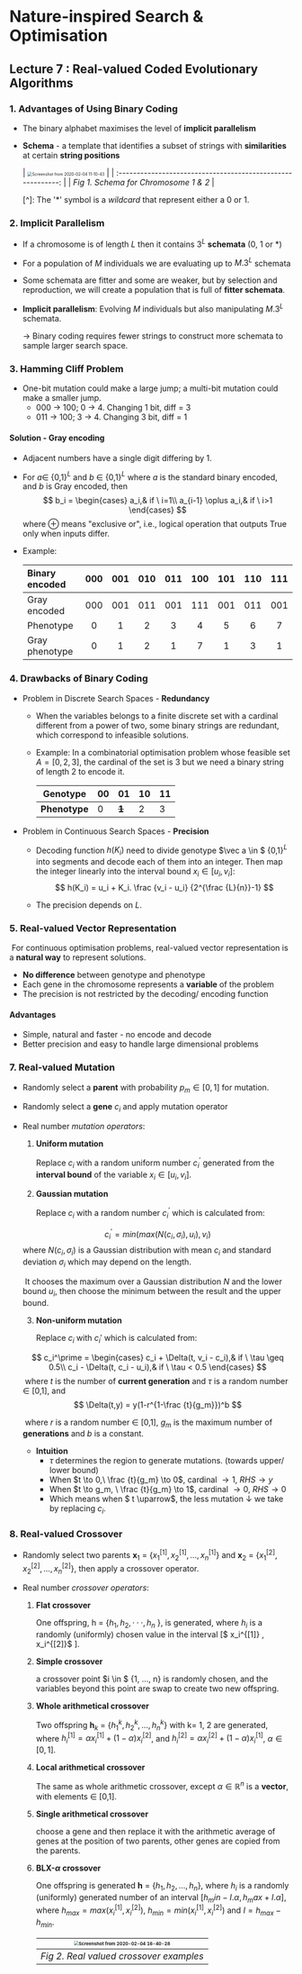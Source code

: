 # Nature-inspired Search & Optimisation



## Lecture 7 : Real-valued Coded Evolutionary Algorithms



### 1. Advantages of Using Binary Coding

- The binary alphabet maximises the level of **implicit parallelism**

- **Schema** - a template that identifies a subset of strings with **similarities** at certain **string positions**

  | <img src="NISO_Lecture 7.assets/Screenshot from 2020-02-04 11-10-43.png" alt="Screenshot from 2020-02-04 11-10-43" style="zoom: 50%;" /> |
| :----------------------------------------------------------: |
  |             *Fig 1. Schema for Chromosome 1 & 2*             |
  
  [^]: The '*' symbol is a *wildcard* that represent either a $0$ or $1$.
  
  

### 2. Implicit Parallelism

- If a chromosome is of length $L$ then it contains $3^L$ **schemata** (0, 1 or *)
- For a population of $M$ individuals we are evaluating up to $M.3^L$ schemata
- Some schemata are fitter and some are weaker, but by selection and reproduction, we will create a population that is full of **fitter schemata**.

- **Implicit parallelism**: Evolving $M$ individuals but also manipulating $M.3^L$ schemata.

  &rarr; Binary coding requires fewer strings to construct more schemata to sample larger search space.



### 3. Hamming Cliff Problem

- One-bit mutation could make a large jump; a multi-bit mutation could make a smaller jump.
  - 000 &rarr; 100; 0 &rarr; 4. Changing 1 bit, diff = 3
  - 011 &rarr; 100; 3 &rarr; 4. Changing 3 bit, diff = 1

#### Solution - Gray encoding

- Adjacent numbers have a single digit differing by 1.

- For $a \in$ {0,1}$^L$ and $b$ $\in$ {0,1}$^L$ where $a$ is the standard binary encoded, and $b$ is Gray encoded, then
  $$
  b_i =
  \begin{cases}
      a_i,& if \ i=1\\
      a_{i-1} \oplus a_i,& if \ i>1
  \end{cases}
  $$
  where $\oplus$ means "exclusive or", i.e., logical operation that outputs True only when inputs differ.

- Example:

  | Binary encoded | 000  | 001  | 010  | 011  | 100  | 101  | 110  | 111  |
  | :------------- | :--: | :--: | :--: | :--: | :--: | :--: | :--: | :--: |
  | Gray encoded   | 000  | 001  | 011  | 001  | 111  | 001  | 011  | 001  |
  | Phenotype      |  0   |  1   |  2   |  3   |  4   |  5   |  6   |  7   |
  | Gray phenotype |  0   |  1   |  2   |  1   |  7   |  1   |  3   |  1   |

  

### 4. Drawbacks of Binary Coding

- Problem in Discrete Search Spaces - **Redundancy**

  - When the variables belongs to a finite discrete set with a cardinal different from a power of two, some binary strings are redundant, which correspond to infeasible solutions.

  - Example: In a combinatorial optimisation problem whose feasible set $A = [0,2,3]$, the cardinal of the set is 3 but we need a binary string of length 2 to encode it.

    | Genotype      | 00   | 01        | 10   | 11   |
    | ------------- | ---- | --------- | ---- | ---- |
    | **Phenotype** | 0    | ~~**1**~~ | 2    | 3    |

    

- Problem in Continuous Search Spaces - **Precision**

  - Decoding function $h(K_i)$ need to divide genotype $\vec a \in $ {0,1}$^L$ into segments and decode each of them into an integer. Then map the integer linearly into the interval bound $x_i \in [u_i, v_i]$:
    $$
    h(K_i) = u_i + K_i. \frac {v_i - u_i} {2^{\frac {L}{n}}-1}
    $$

  - The precision depends on $L$.



### 5. Real-valued Vector Representation

​	For continuous optimisation problems, real-valued vector representation is a **natural way** to represent solutions.

- **No difference** between genotype and phenotype
- Each gene in the chromosome represents a **variable** of the problem
- The precision is not restricted by the decoding/ encoding function

#### Advantages

- Simple, natural and faster - no encode and decode
- Better precision and easy to handle large dimensional problems



### 7. Real-valued Mutation

- Randomly select a **parent** with probability $p_m \in [0,1]$ for mutation.

- Randomly select a **gene** $c_i$ and apply mutation operator

- Real number *mutation operators*:

  1. **Uniform mutation**

     Replace $c_i$ with a random uniform number $c_i^\prime$ generated from the **interval bound** of the variable $x_i \in [u_i, v_i]$.
  
     
  
  2. **Gaussian mutation**

     Replace $c_i$ with a random number $c_i^\prime$ which is calculated from:
  
  $$
  c^\prime_i = min(max(N(c_i,\sigma_i), u_i),v_i)
  $$
  ​		where $N(c_i, \sigma_i)$ is a Gaussian distribution with mean $c_i$ and standard deviation $\sigma_i$ which may depend on the length. 
  
  ​		It chooses the maximum over a Gaussian distribution $N$ and the lower bound $u_i$, then choose the minimum between the result and the upper bound.
  
  
  
  3. **Non-uniform mutation**
  
     Replace $c_i$ with $c_i\prime$ which is calculated from:
  
  $$
  c_i^\prime =
  \begin{cases}
      c_i + \Delta(t, v_i - c_i),& if \ \tau \geq 0.5\\
      c_i - \Delta(t, c_i - u_i),& if \ \tau < 0.5
  \end{cases}
  $$
  ​		where $t$ is the number of **current generation** and $\tau$ is a random number $\in$ [0,1], and
  $$
  \Delta(t,y) = y(1-r^{1-\frac {t}{g_m}})^b
  $$
  
  ​		where $r$ is a random number $\in$ [0,1], $g_m$ is the maximum number of **generations** and $b$ is a constant.
  
  - **Intuition**
    - $\tau$ determines the region to generate mutations. (towards upper/ lower bound)
    - When $t \to 0,\ \frac {t}{g_m} \to 0$,  cardinal $\to 1$, $RHS \to y$
    - When $t \to g_m, \ \frac {t}{g_m} \to 1$, cardinal $\to 0$, $RHS \to 0$
    - Which means when $ t \uparrow$, the less mutation $\downarrow$ we take by replacing $c_i$.



### 8. Real-valued Crossover

- Randomly select two parents $\mathbf x_1$ = {$x_1^{[1]}, x_2^{[1]}, ..., x_n^{[1]}$} and $\mathbf x_2$ = {$x_1^{[2]}, x_2^{[2]}, ..., x_n^{[2]}$}, then apply a crossover operator.

- Real number *crossover operators*:

  1. **Flat crossover**

     One offspring, h = {$h_1 , h_2 , · · · , h_n$ }, is generated, where $h_i$ is a randomly (uniformly) chosen value in the interval [$ x_i^{[1]} , x_i^{[2]}$ ].

  2. **Simple crossover** 

     a crossover point $i \in $ {1, ..., n} is randomly chosen, and the variables beyond this point are swap to create two new offspring.

  3. **Whole arithmetical crossover**

     Two offspring $\mathbf h_k$ = {$h_1^k, h_2^k, ..., h_n^k$} with k= 1, 2 are generated, where $h_i^{[1]} = \alpha x_i^{[1]}+ (1-\alpha)x_i^{[2]}$, and $h_i^{[2]} = \alpha x_i^{[2]}+ (1-\alpha)x_i^{[1]}$, $\alpha \in [0,1]$.

  4. **Local arithmetical crossover**

     The same as whole arithmetic crossover, except $\alpha \in \mathbb R^n$ is a **vector**, with elements $\in$ [0,1].

  5. **Single arithmetical crossover**

     choose a gene and then replace it with the arithmetic average of genes at the position of two parents, other genes are copied from the parents.

  6. **BLX-$\alpha$ crossover**

     One offspring is generated $\mathbf h$ = {$h_1, h_2, ..., h_n$}, where $h_i$ is a randomly (uniformly) generated number of an interval [$h_min - I.\alpha, h_max + I.\alpha$], where $h_{max} = max(x_i^{[1]}, x_i^{[2]})$, $h_{min} = min(x_i^{[1]}, x_i^{[2]})$ and $I = h_{max} - h_{min}$.

     

     | <img src="NISO_Lecture 7.assets/Screenshot from 2020-02-04 16-40-28.png" alt="Screenshot from 2020-02-04 16-40-28" style="zoom:50%;" /> |
     | :----------------------------------------------------------: |
     |           *Fig 2. Real valued crossover examples*            |
     
     